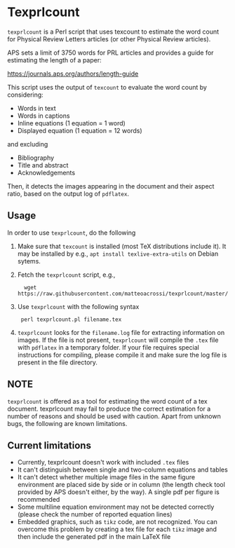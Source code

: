 Texprlcount
===========

`texprlcount` is a Perl script that uses texcount to estimate the word count for Physical Review Letters articles (or other Physical Review articles).

APS sets a limit of 3750 words for PRL articles and provides a guide for estimating the length of a paper:

https://journals.aps.org/authors/length-guide

This script uses the output of `texcount` to evaluate the word count by considering:

* Words in text
* Words in captions
* Inline equations (1 equation = 1 word)
* Displayed equation (1 equation = 12 words)

and excluding

* Bibliography
* Title and abstract
* Acknowledgements

Then, it detects the images appearing in the document and their aspect ratio, based on the output log of `pdflatex`.

Usage
------------
In order to use `texprlcount`, do the following

1. Make sure that `texcount` is installed (most TeX distributions include it).  It may be installed by e.g., `apt install texlive-extra-utils` on Debian sytems.
2. Fetch the `texprlcount` script, e.g.,

         wget https://raw.githubusercontent.com/matteoacrossi/texprlcount/master/texprlcount.pl

4. Use `texprlcount` with the following syntax

        perl texprlcount.pl filename.tex

4. `texprlcount` looks for the `filename.log` file for extracting information on images. If the file is not present, `texprlcount` will compile the `.tex` file with `pdflatex` in a temporary folder. If your file requires special instructions for compiling, please compile it and make sure the log file is present in the file directory.

NOTE
----

`texprlcount` is offered as a tool for estimating the word count of a tex document. texprlcount may fail to produce the correct estimation for a number of reasons and should be used with caution. Apart from unknown bugs, the following are known limitations.

Current limitations
-------------------

* Currently, texprlcount doesn't work with included `.tex` files
* It can't distinguish between single and two-column equations and tables
* It can't detect whether multiple image files in the same figure environment are placed side by side or in column (the length check tool provided by APS doesn't either, by the way). A single pdf per figure is recommended
* Some multiline equation environment may not be detected correctly (please check the number of reported equation lines)
* Embedded graphics, such as `tikz` code, are not recognized. You can overcome this problem by creating a tex file for each `tikz` image and then include the generated pdf in the main LaTeX file

